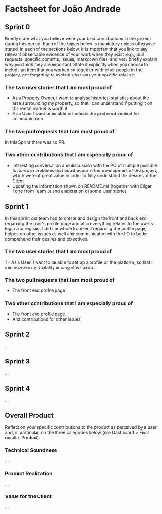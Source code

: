 # Factsheet for João Andrade

## Sprint 0

Briefly state what you believe were your best contributions to the project during this period. Each of the topics below is mandatory unless otherwise stated. In each of the sections below, it is important that you link to any relevant observable evidence of your work when they exist (e.g., pull requests, specific commits, issues, markdown files) and very briefly explain why you think they are important. State it explicitly when you choose to include an item that you worked on together with other people in the projecy, not forgetting to explain what was your specific role in it.


### The two user stories that I am most proud of

 * As a Property Owner, I want to analyse historical statistics about the area surrounding my property, so that I can understand if putting it on the rental market is worth it.
 * As a User I want to be able to indicate the preferred contact for communication					


### The two pull requests that I am most proud of

In this Sprint there was no PR. 

### Two other contributions that I am especially proud of

* Interesting conversation and discussion with the PO of multiple possible features or problems that could occur in the development of the project, which were of great value in order to fully understand the desires of the Client
* Updating the information shown on README.md (together with Edgar Torre from Team 3) and elaboration of some User stories



## Sprint 1

In this sprint our team had to create and design the front and back end regarding the user's profile page and also everything related to the user's login and register.
I did the whole front-end regarding the profile page, helped on other issues as well and communicated with the PO to better comprehend their desires and objectives.

### The two user stories that I am most proud of

1 - As a User, I want to be able to set up a profile on the platform, so that I can improve my visibility among other users.	


### The two pull requests that I am most proud of

- The front end profile page

### Two other contributions that I am especially proud of

* The front end profile page
* And contributions for other issues






## Sprint 2

...


## Sprint 3

...


## Sprint 4

...


## Overall Product

Reflect on your specific contributions to the product as perceived by a user and, in particular, on the three categories below (see Dashboard > Final result > Product).


### Technical Soundness

...


### Product Realization

...


### Value for the Client

...